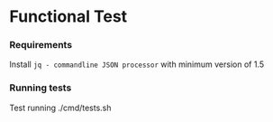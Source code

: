 # Functional Test

### Requirements

Install `jq - commandline JSON processor` with minimum version of 1.5


### Running tests

Test running ./cmd/tests.sh
